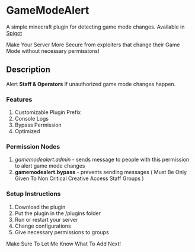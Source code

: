 # GameModeAlert

A simple minecraft plugin for detecting game mode changes. Available in [Spigot](https://www.spigotmc.org/resources/gamemodealert-alert-staff-on-game-mode-change.115851/)

Make Your Server More Secure from exploiters that change their Game Mode without necessary permissions!

## Description

Alert **Staff & Operators** If unauthorized game mode changes happen.

### Features

1. Customizable Plugin Prefix
2. Console Logs
3. Bypass Permission
4. Optimized

### Permission Nodes

1. *gamemodealert.admin* - sends message to people with this permission to alert game mode changes
2. **gamemodealert.bypass** - prevents sending messages ( Must Be Only Given To Non Critical Creative Access Staff Groups )

### Setup Instructions

1. Download the plugin
2. Put the plugin in the /plugins folder
3. Run or restart your server
4. Change configurations
5. Give necessary permissions to groups

Make Sure To Let Me Know What To Add Next!
